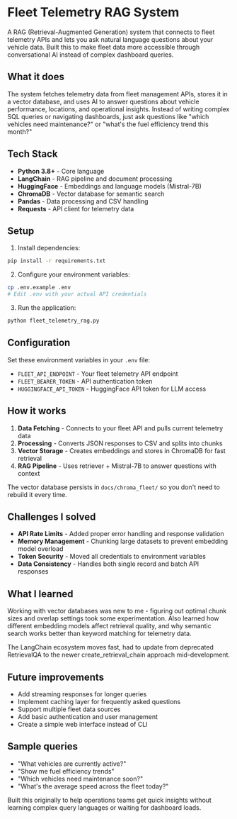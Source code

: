 # Fleet Telemetry RAG System

A RAG (Retrieval-Augmented Generation) system that connects to fleet telemetry APIs and lets you ask natural language questions about your vehicle data. Built this to make fleet data more accessible through conversational AI instead of complex dashboard queries.

## What it does

The system fetches telemetry data from fleet management APIs, stores it in a vector database, and uses AI to answer questions about vehicle performance, locations, and operational insights. Instead of writing complex SQL queries or navigating dashboards, just ask questions like "which vehicles need maintenance?" or "what's the fuel efficiency trend this month?"

## Tech Stack

- **Python 3.8+** - Core language
- **LangChain** - RAG pipeline and document processing
- **HuggingFace** - Embeddings and language models (Mistral-7B)
- **ChromaDB** - Vector database for semantic search
- **Pandas** - Data processing and CSV handling
- **Requests** - API client for telemetry data

## Setup

1. Install dependencies:
```bash
pip install -r requirements.txt
```

2. Configure your environment variables:
```bash
cp .env.example .env
# Edit .env with your actual API credentials
```

3. Run the application:
```bash
python fleet_telemetry_rag.py
```

## Configuration

Set these environment variables in your `.env` file:

- `FLEET_API_ENDPOINT` - Your fleet telemetry API endpoint
- `FLEET_BEARER_TOKEN` - API authentication token
- `HUGGINGFACE_API_TOKEN` - HuggingFace API token for LLM access

## How it works

1. **Data Fetching** - Connects to your fleet API and pulls current telemetry data
2. **Processing** - Converts JSON responses to CSV and splits into chunks
3. **Vector Storage** - Creates embeddings and stores in ChromaDB for fast retrieval
4. **RAG Pipeline** - Uses retriever + Mistral-7B to answer questions with context

The vector database persists in `docs/chroma_fleet/` so you don't need to rebuild it every time.

## Challenges I solved

- **API Rate Limits** - Added proper error handling and response validation
- **Memory Management** - Chunking large datasets to prevent embedding model overload
- **Token Security** - Moved all credentials to environment variables
- **Data Consistency** - Handles both single record and batch API responses

## What I learned

Working with vector databases was new to me - figuring out optimal chunk sizes and overlap settings took some experimentation. Also learned how different embedding models affect retrieval quality, and why semantic search works better than keyword matching for telemetry data.

The LangChain ecosystem moves fast, had to update from deprecated RetrievalQA to the newer create_retrieval_chain approach mid-development.

## Future improvements

- Add streaming responses for longer queries
- Implement caching layer for frequently asked questions
- Support multiple fleet data sources
- Add basic authentication and user management
- Create a simple web interface instead of CLI

## Sample queries

- "What vehicles are currently active?"
- "Show me fuel efficiency trends"
- "Which vehicles need maintenance soon?"
- "What's the average speed across the fleet today?"

Built this originally to help operations teams get quick insights without learning complex query languages or waiting for dashboard loads.